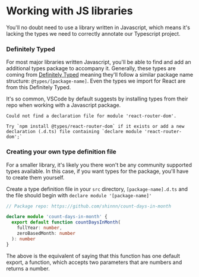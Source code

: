 # Working with JS libraries

You'll no doubt need to use a library written in Javascript, which means it's lacking the types we need to correctly annotate our Typescript project.

### Definitely Typed

For most major libraries written Javascript, you'll be able to find and add an additional types package to accompany it. Generally, these types are coming from [Definitely Typed](https://github.com/DefinitelyTyped/DefinitelyTyped) meaning they'll follow a similar package name structure: `@types/[package-name]`. Even the types we import for React are from this Definitely Typed.

It's so common, VSCode by default suggests by installing types from their repo when working with a Javascript package.

```
Could not find a declaration file for module 'react-router-dom'.

Try `npm install @types/react-router-dom` if it exists or add a new declaration (.d.ts) file containing `declare module 'react-router-dom';`
```

### Creating your own type definition file

For a smaller library, it's likely you there won't be any community supported types available. In this case, if you want types for the package, you'll have to create them yourself.

Create a type definition file in your `src` directory, `[package-name].d.ts` and the file should begin with `declare module '[package-name]'`

```ts
// Package repo: https://github.com/shinnn/count-days-in-month

declare module 'count-days-in-month' {
  export default function countDaysInMonth(
    fullYear: number,
    zeroBasedMonth: number
  ): number
}
```

The above is the equivalent of saying that this function has one default export, a function, which accepts two parameters that are numbers and returns a number.
